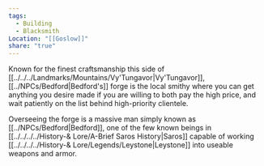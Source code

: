 ```yaml
---
tags:
  - Building
  - Blacksmith
Location: "[[Goslow]]"
share: "true"
---
```



Known for the finest craftsmanship this side of [[../../../Landmarks/Mountains/Vy'Tungavor|Vy'Tungavor]], [[../NPCs/Bedford|Bedford's]] forge is the local smithy where you can get anything you desire made if you are willing to both pay the high price, and wait patiently on the list behind high-priority clientele.

Overseeing the forge is a massive man simply known as [[../NPCs/Bedford|Bedford]], one of the few known beings in [[../../../../History-& Lore/A-Brief Saros History|Saros]] capable of working [[../../../../History-& Lore/Legends/Leystone|Leystone]] into useable weapons and armor.
